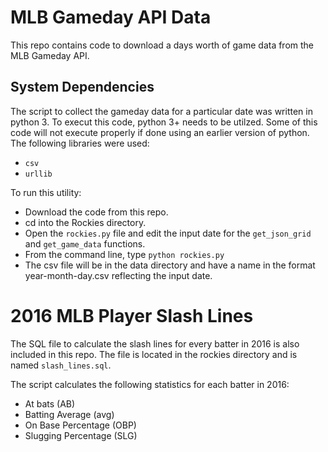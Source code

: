 # MLB Gameday API Data

This repo contains code to download a days worth of game data from the MLB Gameday API.

## System Dependencies

The script to collect the gameday data for a particular date was written in python 3. To execut this code, python 3+ needs to be utilzed. Some of this code will not execute properly if done using an earlier version of python. The following libraries were used:
- `csv`
- `urllib`

To run this utility:
- Download the code from this repo.
- cd into the Rockies directory.
- Open the `rockies.py` file and edit the input date for the `get_json_grid` and `get_game_data` functions.
- From the command line, type `python rockies.py`
- The csv file will be in the data directory and have a name in the format year-month-day.csv reflecting the input date. 

# 2016 MLB Player Slash Lines

The SQL file to calculate the slash lines for every batter in 2016 is also included in this repo. The file is located in the rockies directory and is named `slash_lines.sql`.

The script calculates the following statistics for each batter in 2016:
- At bats (AB)
- Batting Average (avg)
- On Base Percentage (OBP)
- Slugging Percentage (SLG)
